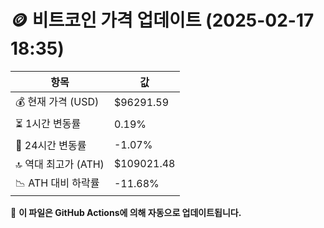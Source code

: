 # 🪙 비트코인 가격 업데이트 (2025-02-17 18:35)

| 항목                | 값 |
|--------------------|----------------|
| 💰 현재 가격 (USD) | $96291.59 |
| ⏳ 1시간 변동률    | 0.19% |
| 📆 24시간 변동률   | -1.07% |
| 🔝 역대 최고가 (ATH) | $109021.48 |
| 📉 ATH 대비 하락률 | -11.68% |

🔄 **이 파일은 GitHub Actions에 의해 자동으로 업데이트됩니다.**
